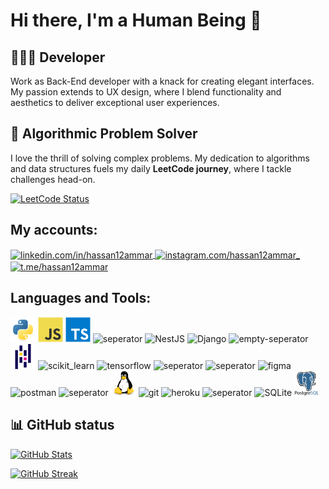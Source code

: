 # Hi there, I'm a Human Being 👋

## 👨🏼‍💻 Developer
Work as Back-End developer with a knack for creating elegant interfaces. My passion extends to UX design, where I blend functionality and aesthetics to deliver exceptional user experiences.

## 🤖 Algorithmic Problem Solver
I love the thrill of solving complex problems. My dedication to algorithms and data structures fuels my daily **LeetCode journey**, where I tackle challenges head-on.

<div>
    <a href="https://leetcode.com/hassan12ammar/" target="blank">
        <img src="https://leetcard.jacoblin.cool/hassan12ammar?theme=dark&font=PT%20Sans&ext=heatmap" alt="LeetCode Status" />
    </a>
</div>

## My accounts:

<div>
    <a href="https://linkedin.com/in/hassan12ammar" target="blank">
        <img align="center" src="https://raw.githubusercontent.com/rahuldkjain/github-profile-readme-generator/master/src/images/icons/Social/linked-in-alt.svg" 
        alt="linkedin.com/in/hassan12ammar" height="30" width="40" />
    </a>
    <a href="https://leetcode.com/hassan12ammar" target="blank">
    <img align="center" src="https://raw.githubusercontent.com/rahuldkjain/github-profile-readme-generator/master/src/images/icons/Social/leet-code.svg" alt="instagram.com/hassan12ammar_" height="30" width="40" />
    </a>
    <a href="https://t.me/hassan12ammar" target="blank">
        <img align="center" src="https://upload.wikimedia.org/wikipedia/commons/8/82/Telegram_logo.svg" 
        alt="t.me/hassan12ammar" height="30" width="40" />
    </a>
</div>

## Languages and Tools:
<div>
    <!-- Languages -->
    <img alt="Python" src="https://raw.githubusercontent.com/devicons/devicon/master/icons/python/python-original.svg" alt='python' width="40" height="40"/> 
    <img src="https://raw.githubusercontent.com/devicons/devicon/master/icons/javascript/javascript-original.svg" alt="JavaScript" width="40" height="40"/> 
    <img src="https://raw.githubusercontent.com/devicons/devicon/master/icons/typescript/typescript-original.svg" alt="typescript" width="40" height="40"/> 
    <img alt="seperator" src="https://upload.wikimedia.org/wikipedia/commons/5/59/Empty.png" width="20" height="40"/> 
    <!-- Frameworks -->
    <img alt="NestJS" src="https://cdn.worldvectorlogo.com/logos/nestjs.svg" width="40" height="40"/>
    <img alt="Django" src="https://cdn.worldvectorlogo.com/logos/django.svg" width="40" height="40"/>
    <img alt="empty-seperator" src="https://upload.wikimedia.org/wikipedia/commons/5/59/Empty.png" width="20" height="40"/> <!-- sep -->
    <!-- Data Science -->
    <img alt="pandas" src="https://raw.githubusercontent.com/devicons/devicon/2ae2a900d2f041da66e950e4d48052658d850630/icons/pandas/pandas-original.svg" width="40" height="40"/> 
    <img alt="scikit_learn" src="https://upload.wikimedia.org/wikipedia/commons/0/05/Scikit_learn_logo_small.svg" width="40" height="40"/> 
    <img alt="tensorflow" src="https://www.vectorlogo.zone/logos/tensorflow/tensorflow-icon.svg" width="40" height="40"/>
    <img alt="seperator" src="https://upload.wikimedia.org/wikipedia/commons/5/59/Empty.png" width="20" height="40"/> 
    <img alt="seperator"src="https://upload.wikimedia.org/wikipedia/commons/5/59/Empty.png" width="20" height="40"/> <!-- sep -->
    <!-- Tools -->
    <img alt="figma" src="https://www.vectorlogo.zone/logos/figma/figma-icon.svg" width="40" height="40"/>
    <img alt="postman" src="https://www.vectorlogo.zone/logos/getpostman/getpostman-icon.svg" width="40" height="40"/> 
    <img alt="seperator" src="https://upload.wikimedia.org/wikipedia/commons/5/59/Empty.png" width="20" height="40"/> <!-- sep -->
    <img alt="linux" src="https://raw.githubusercontent.com/devicons/devicon/master/icons/linux/linux-original.svg" width="40" height="40"/> 
    <img alt="git" src="https://www.vectorlogo.zone/logos/git-scm/git-scm-icon.svg" width="40" height="40"/>
    <img alt="heroku" src="https://www.vectorlogo.zone/logos/heroku/heroku-icon.svg" width="40" height="40"/> 
    <img alt="seperator"src="https://upload.wikimedia.org/wikipedia/commons/5/59/Empty.png" width="20" height="40"/> <!-- sep -->
    <img alt="SQLite"src="https://www.vectorlogo.zone/logos/sqlite/sqlite-icon.svg" width="40" height="40"/> 
    <img alt="postgresql" src="https://raw.githubusercontent.com/devicons/devicon/master/icons/postgresql/postgresql-original-wordmark.svg" width="40" height="40"/> 
</div>

## 📊 GitHub status

<div>

[![GitHub Stats](https://github-readme-stats.vercel.app/api?username=hassan12ammar&show_icons=true&locale=en&theme=radical)](https://github-readme-stats.vercel.app/api?username=hassan12ammar&show_icons=true&locale=en&theme=radical) 
</div>

<div>

[![GitHub Streak](https://github-readme-streak-stats.herokuapp.com/?user=hassan12ammar&theme=radical)](https://github-readme-streak-stats.herokuapp.com/?user=hassan12ammar&theme=radical)
<div style="text-align: center;">

